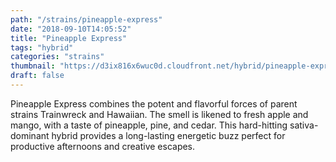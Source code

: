 ```yaml
---
path: "/strains/pineapple-express"
date: "2018-09-10T14:05:52"
title: "Pineapple Express"
tags: "hybrid"
categories: "strains"
thumbnail: "https://d3ix816x6wuc0d.cloudfront.net/hybrid/pineapple-express/primary?width=480"
draft: false
---
```

Pineapple Express combines the potent and flavorful forces of parent strains Trainwreck and Hawaiian. The smell is likened to fresh apple and mango, with a taste of pineapple, pine, and cedar. This hard-hitting sativa-dominant hybrid provides a long-lasting energetic buzz perfect for productive afternoons and creative escapes.
